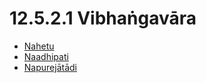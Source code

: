 

# 12.5.2.1 Vibhaṅgavāra

* [Nahetu](12.5.2.1/Nahetu.md)
* [Naadhipati](12.5.2.1/Naadhipati.md)
* [Napurejātādi](12.5.2.1/Napurejatadi.md)



